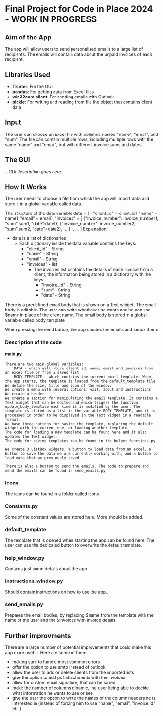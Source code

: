 # Final Project for Code in Place 2024 - WORK IN PROGRESS

## Aim of the App
The app will allow users to send personalized emails to a large list of recipients. The emails will contain data about the unpaid invoices of each recipient.

## Libraries Used
- **Tkinter**: For the GUI
- **pandas**: For getting data from Excel files
- **win32com.client**: For sending emails with Outlook
- **pickle**: For writing and reading from file the object that contains client data

## Input
The user can choose an Excel file with columns named "name", "email", and "sum". The file can contain multiple rows, including multiple rows with the same "name" and "email", but with different invoice sums and dates.

## The GUI
*...GUI description goes here...*

## How It Works
The user needs to choose a file from which the app will import data and store it in a global variable called data.

The structure of the data variable
data = [
    {
        "client_id" = client_id1
        "name" = name1, 
        "email" = email1, 
        "invoices" = [
            {"invoice_number": invoice_number1, "sum":sum1, "date":date1}, 
            {"invoice_number": invoice_number2, "sum":sum2, "date"=date2},
            ...
        ]
    },
    ...
]
Explanation:
 - data is a list of dictionaries
    - Each dictionary inside the data variable contains the keys:
        - "client_id" - String
        - "name"  - String
        - "email" - String
        - "invoices" - list
            - The invoices list contains the details of each invoice from a client, the information being stored in a dictionary with the keys:
                - "invoice_id" - String
                - "sum" - String
                - "date" - String

 There is a predefined email body that is shown on a Text widget. The email body is editable. The user can write whathever he wants and he can use $name in place of the client name. The email body is stored in a global variable called body_template

 When pressing the send button, the app creates the emails and sends them.

 ### Description of the code
 #### main.py
    There are two main global variables: 
        DATA - which will store client id, name, email and invoices from an excel file or from a saved list
        BODY_TEMPLATE - which contains the current email template. When the app starts, the template is loaded from the default_template file
    We define the size, title and icon of the window.
    We create a menu with several options: exit, about and instructions
    We create a header
    We create a section for manipulating the email template. It contains a Text widget that can be edited and which trigers the function update_body_template each time it is modified by the user. The template is stored as a list in the variable BODY_TEMPLATE, and it is processed in order to be displayed in the Text widget in a readable format.
    We have three buttons for saving the template, replacing the default widget with the current one, or loading another template.
    The code for loading a new template can be found here and it also updates the Text widget.
    The code for saving templates can be found in the helper_functions.py

    We create 3 ListBox widgets, a button to load data from an excel, a button to save the data we are currently working with, and a button to load data that we previously saved.

    There is also a button to send the emails. The code to prepare and send the emails can be found in send_emails.py

 ### Icons
 The icons can be found in a folder called icons

 ### Constants.py
 Some of the constant values are stored here. More should be added.

 ### default_template
 The template that is opened when starting the app can be found here. The user can use the dedicated button to overwrite the default template.

 ### help_window.py
 Contains just some details about the app

 ### instructions_window.py
 Should contain instructions on how to use the app...

 ### send_emails.py
 Prepares the email bodies, by replacing $name from the template with the name of the user and the $invoices with invoice details.

 ## Further improvments
 There are a large number of potential improvements that could make this app more useful. Here are some of them:
 - making sure to handle most common errors
 - offer the option to use smtp instead of outlook
 - allow the user to add or delete clients from the imported lists
 - give the option to add pdf attachments with the invoices 
 - allow for custom email signature, that can be saved
 - make the number of columns dinamic, the user being able to decide what information he wants to use or see
 - give the user the option to write the names of the column headers he is interested in (instead of forcing him to use "name", "email", "invoice id" etc.)
